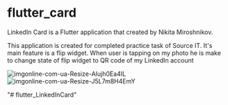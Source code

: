 # flutter_card

LinkedIn Card is a Flutter application that created by Nikita Miroshnikov.

This application is created for completed practice task of Source IT.
It's main feature is a flip widget.
When user is tapping on my photo he is make to change state of flip widget to QR code of my LinkedIn account

![imgonline-com-ua-Resize-AIujh0Ea4IL](https://user-images.githubusercontent.com/91151402/138675076-3af3d19c-3fb1-47c1-bd5e-62cf2137fc7e.jpg)
![imgonline-com-ua-Resize-J5L7m8H4EmY](https://user-images.githubusercontent.com/91151402/138674881-4854f979-26ae-4560-8ae1-f44f6c0a1fa0.jpg)


"# flutter_LinkedInCard" 
